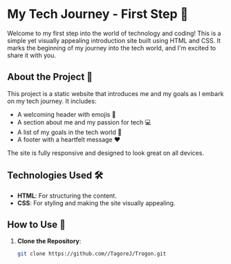 # My Tech Journey - First Step 🚀

Welcome to my first step into the world of technology and coding! This is a simple yet visually appealing introduction site built using HTML and CSS. It marks the beginning of my journey into the tech world, and I'm excited to share it with you.

## About the Project 🌟

This project is a static website that introduces me and my goals as I embark on my tech journey. It includes:
- A welcoming header with emojis 🎉
- A section about me and my passion for tech 💻
- A list of my goals in the tech world 🎯
- A footer with a heartfelt message ❤️

The site is fully responsive and designed to look great on all devices.

## Technologies Used 🛠️
- **HTML**: For structuring the content.
- **CSS**: For styling and making the site visually appealing.

## How to Use 🚀

1. **Clone the Repository**:
   ```bash
   git clone https://github.com//TagoreJ/Trogon.git

